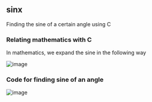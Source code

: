 ## sinx

Finding the sine of a certain angle using C 

### Relating mathematics with C

In mathematics, we expand the sine in the following way


![image](https://user-images.githubusercontent.com/87360190/161363786-a27cecb2-0597-4dc8-9d8c-cb1261526007.png)

### Code for finding sine of an angle

![image](https://user-images.githubusercontent.com/87360190/161439522-2acd2a98-5fb3-489e-8bdd-9d33b92146b0.png)
